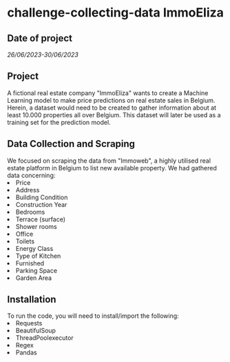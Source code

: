 <h1> challenge-collecting-data ImmoEliza</h1>

<h2> Date of project</h2>
<i>26/06/2023-30/06/2023</i>
<h2>Project</h2>
A fictional real estate company "ImmoEliza" wants to create a Machine Learning model to make price predictions on real estate sales in Belgium.
Herein, a dataset would need to be created to gather information about at least 10.000 properties all over Belgium. This dataset will later be used as a training set for the prediction model.

<h2>Data Collection and Scraping</h2>
We focused on scraping the data from "Immoweb", a highly utilised real estate platform in Belgium to list new available property.
We had gathered data concerning:
<li>Price</li>
<li>Address</li>
<li>Building Condition</li>
<li>Construction Year</li>
<li>Bedrooms</li>
<li>Terrace (surface)</li>
<li>Shower rooms</li>
<li>Office</li>
<li>Toilets</li>
<li>Energy Class</li>
<li>Type of Kitchen</li>
<li>Furnished</li>
<li>Parking Space</li>
<li>Garden Area</li>

<h2>Installation</h2>
To run the code, you will need to install/import the following:
<li>Requests</li>
<li>BeautifulSoup</li>   
<li>ThreadPoolexecutor</li>
<li>Regex</li>
<li>Pandas</li>
